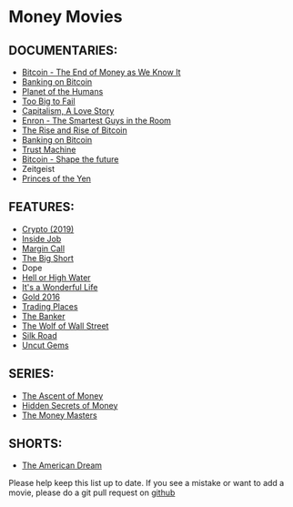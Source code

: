 # Money Movies

## DOCUMENTARIES:
* [Bitcoin - The End of Money as We Know It](https://www.youtube.com/watch?v=lUF6klWuB38) 
* [Banking on Bitcoin](https://www.youtube.com/watch?v=tmxqlSevtkQ)
* [Planet of the Humans](https://www.youtube.com/watch?v=4pXCftKF4uI)
* [Too Big to Fail](https://www.youtube.com/watch?v=s9IdOU5Z_Ic)
* [Capitalism, A Love Story](https://www.youtube.com/watch?v=JeROnVUADj0)
* [Enron - The Smartest Guys in the Room](https://www.youtube.com/watch?v=-w6duQhWuVk)
* [The Rise and Rise of Bitcoin](https://www.youtube.com/watch?v=gcwnpvODd-8)
* [Banking on Bitcoin](https://www.youtube.com/watch?v=tmxqlSevtkQ)
* [Trust Machine](https://www.youtube.com/watch?v=hvohNgVWKvw)
* [Bitcoin - Shape the future](https://www.youtube.com/watch?v=WzAt9o84sZA)
* Zeitgeist
* [Princes of the Yen](https://www.youtube.com/watch?v=sDg_psWTMRM)
## FEATURES:
* [Crypto (2019)](https://www.youtube.com/watch?v=kYZut3DWvek)
* [Inside Job](https://www.youtube.com/watch?v=XBZfsb7OO_k)
* [Margin Call](https://www.youtube.com/watch?v=IjZ-ke1kJrA)
* [The Big Short](https://www.youtube.com/watch?v=vgqG3ITMv1Q)
* Dope
* [Hell or High Water](https://www.youtube.com/watch?v=JQoqsKoJVDw)
* [It's a Wonderful Life](https://www.youtube.com/watch?v=OTJCI1FNBfA)
* [Gold 2016](https://www.youtube.com/watch?v=gdLXPv5NsA4)
* [Trading Places](https://www.youtube.com/watch?v=Fupg2r1EJ9w)
* [The Banker](https://www.youtube.com/watch?v=hp33zFcvyRU)
* [The Wolf of Wall Street](https://www.youtube.com/watch?v=iszwuX1AK6A)
* [Silk Road](https://www.youtube.com/watch?v=dX5Ehq3BTgk)
* [Uncut Gems](https://www.youtube.com/watch?v=vTfJp2Ts9X8)
## SERIES:
* [ The Ascent of Money](https://www.youtube.com/watch?v=o3C-OaWTB_U)
* [Hidden Secrets of Money](https://www.youtube.com/watch?v=dcUJwXhsv1A)
* [The Money Masters](https://www.youtube.com/watch?v=T76_dy8PraE)
## SHORTS:
* [The American Dream](http://theamericandreamfilm.com/view-trailer.php)

Please help keep this list up to date. If you see a mistake or want to add a movie, please do a git pull request on [github](https://github.com/dykstranet/moneymovies)  
